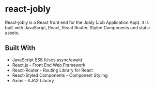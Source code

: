 # react-jobly

React-jobly is a React front end for the Jobly (Job Application App). It is built with JavaScript, React, React Router, Styled Components and static assets.

## Built With

- JavaScript ES8 (Uses async/await)
- React.js - Front End Web Framework
- React-Router - Routing Library for React
- React-Styled Components - Component Styling
- Axios - AJAX Library
